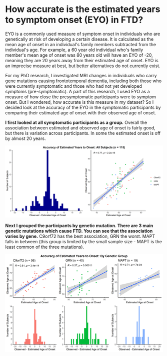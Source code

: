 # How accurate is the estimated years to symptom onset (EYO) in FTD?

EYO is a commonly used measure of symptom onset in individuals who are genetically at risk of developing a certain disease. It is calculated as the mean age of onset in an individual's family members subtracted from the individual's age. For example, a 60 year old individual who's family member's mean age of onset was 80 years old will have an EYO of -20, meaning they are 20 years away from their estimated age of onset. EYO is an imprecise measure at best, but better alternatives do not currently exist.

For my PhD research, I investigated MRI changes in individuals who carry gene mutations causing frontotemporal dementia, including both those who were currently symptomatic and those who had not yet developed symptoms (pre-symptomatic). A part of this research, I used EYO as a measure of how close the presymptomatic participants were to symptom onset. But I wondered, how accurate is this measure in my dataset? So I decided look at the accuracy of the EYO in the symptomatic participants by comparing their estimated age of onset with their observed age of onset.

**I first looked at all symptomatic participants as a group.**
Overall the association between estimated and observed age of onset is fairly good, but there is variation across participants. In some the estimated onset is off by almost 20 years.


![Histogram and scatterplot of all symptomatic participants](/eyo_all.png)


**Next I grouped the participants by genetic mutation. There are 3 main genetic mutations which cause FTD. You can see that the association varies by gene.**
C9orf72 has the best association, GRN the worst. MAPT falls in between (this group is limited by the small sample size - MAPT is the least common of the three mutations).

![Histograms and scatterplots of symptomatic participants by gene](/eyo_gene.png)

